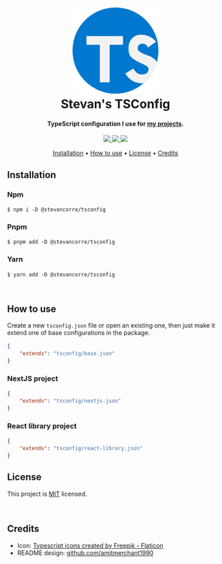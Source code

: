 <h1 align="center">
    <br>
    <a href="https://stevancorre.com">
        <img src="./resources/logo.png" alt="stevancorre.com icon" width="200">
    </a>
    <br>
    Stevan's TSConfig
    <br>
</h1>

<h4 align="center">TypeScript configuration I use for <a href="https://github.com/stevancorre">my projects</a>.</h4>

<p align="center">
    <a href="https://nodejs.dev">
        <img src="https://img.shields.io/badge/Node.JS-68A063?style=for-the-badge&logo=node.js&logoColor=white">
    </a>
    <a href="https://www.typescriptlang.org">
        <img src="https://img.shields.io/badge/TypeScript-007acc?style=for-the-badge&logo=typescript&logoColor=white">
    </a>
    <a href="https://paypal.me/aiixu">
        <img src="https://img.shields.io/badge/Donate-00457C?style=for-the-badge&logo=paypal&logoColor=white">
    </a>
</p>

<p align="center">
    <a href="#installation">Installation</a> •
    <a href="#how-to-use">How to use</a> •
    <a href="#license">License</a> •
    <a href="#credits">Credits</a>
</p>

## Installation

### Npm

```console
$ npm i -D @stevancorre/tsconfig
```

### Pnpm

```console
$ pnpm add -D @stevancorre/tsconfig
```

### Yarn

```console
$ yarn add -D @stevancorre/tsconfig
```

<br>

## How to use

Create a new `tsconfig.json` file or open an existing one, then just make it extend one of base configurations in the package.

```json
{
    "extends": "tsconfig/base.json"
}
```

### NextJS project

```json
{
    "extends": "tsconfig/nextjs.json"
}
```

### React library project

```json
{
    "extends": "tsconfig/react-library.json"
}
```

## License

This project is <a href="https://opensource.org/licenses/MIT">MIT</a> licensed.

<br>

## Credits

-   Icon: <a href="https://www.flaticon.com/free-icons/typescript" title="typescript icons">Typescript icons created by Freepik - Flaticon</a>
-   README design: <a href="https://github.com/amitmerchant1990/electron-markdownify/blob/master/README.md">github.com/amitmerchant1990</a>
